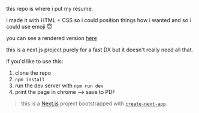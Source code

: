 this repo is where i put my resume.

i made it with HTML + CSS so i could position things how i wanted and so i could use emoji 😇

you can see a rendered version [here](https://rico.codes/resume)

this is a next.js project purely for a fast DX but it doesn't really need all that.

if you'd like to use this:

1. clone the repo
2. `npm install`
3. run the dev server with `npm run dev`
4. print the page in chrome --> save to PDF

> this is a [Next.js](https://nextjs.org/) project bootstrapped with [`create-next-app`](https://github.com/vercel/next.js/tree/canary/packages/create-next-app).
